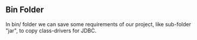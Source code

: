 ## Bin Folder ##
In bin/ folder we can save some requirements of our project, like sub-folder "jar", to copy class-drivers for JDBC.

